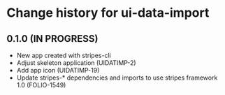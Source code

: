 # Change history for ui-data-import

## 0.1.0 (IN PROGRESS)

* New app created with stripes-cli
* Adjust skeleton application (UIDATIMP-2)
* Add app icon (UIDATIMP-19)
* Update stripes-* dependencies and imports to use stripes framework 1.0 (FOLIO-1549)
